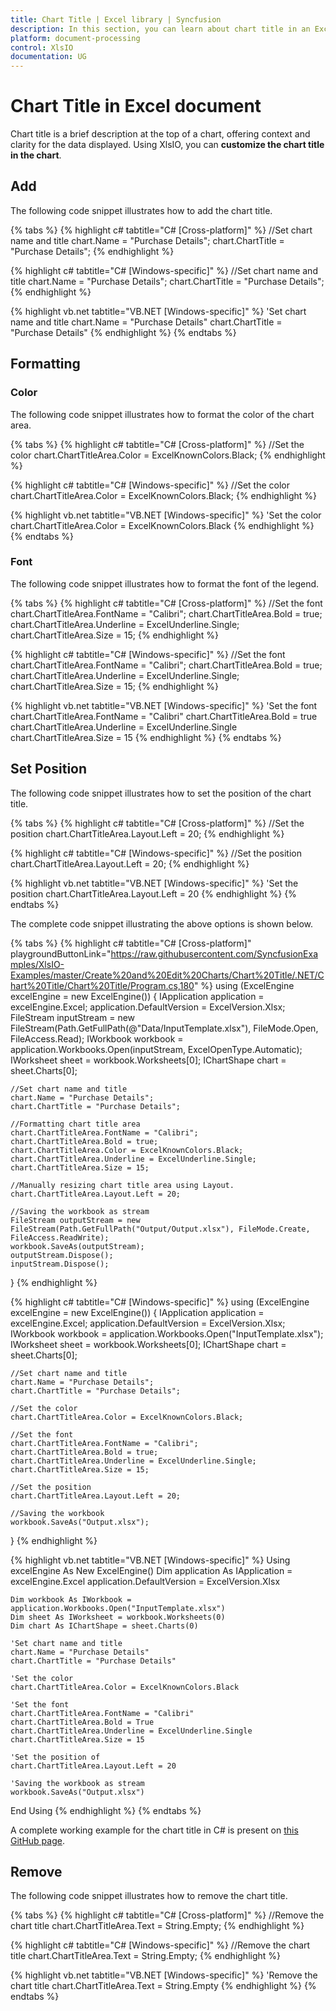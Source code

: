 ```yaml
---
title: Chart Title | Excel library | Syncfusion
description: In this section, you can learn about chart title in an Excel document using Syncfusion .NET Excel library.
platform: document-processing
control: XlsIO
documentation: UG
---
```


# Chart Title in Excel document

Chart title is a brief description at the top of a chart, offering context and clarity for the data displayed. Using XlsIO, you can **customize the chart title in the chart**.

## Add

The following code snippet illustrates how to add the chart title.

{% tabs %}
{% highlight c# tabtitle="C# [Cross-platform]" %}
//Set chart name and title
chart.Name = "Purchase Details";
chart.ChartTitle = "Purchase Details";
{% endhighlight %}

{% highlight c# tabtitle="C# [Windows-specific]" %}
//Set chart name and title
chart.Name = "Purchase Details";
chart.ChartTitle = "Purchase Details";
{% endhighlight %}

{% highlight vb.net tabtitle="VB.NET [Windows-specific]" %}
'Set chart name and title
chart.Name = "Purchase Details"
chart.ChartTitle = "Purchase Details"
{% endhighlight %}
{% endtabs %}

## Formatting

### Color

The following code snippet illustrates how to format the color of the chart area.

{% tabs %}
{% highlight c# tabtitle="C# [Cross-platform]" %}
//Set the color
chart.ChartTitleArea.Color = ExcelKnownColors.Black;
{% endhighlight %}

{% highlight c# tabtitle="C# [Windows-specific]" %}
//Set the color
chart.ChartTitleArea.Color = ExcelKnownColors.Black;
{% endhighlight %}

{% highlight vb.net tabtitle="VB.NET [Windows-specific]" %}
'Set the color
chart.ChartTitleArea.Color = ExcelKnownColors.Black
{% endhighlight %}
{% endtabs %}

### Font

The following code snippet illustrates how to format the font of the legend.

{% tabs %}
{% highlight c# tabtitle="C# [Cross-platform]" %}
//Set the font
chart.ChartTitleArea.FontName = "Calibri";
chart.ChartTitleArea.Bold = true;
chart.ChartTitleArea.Underline = ExcelUnderline.Single;
chart.ChartTitleArea.Size = 15;
{% endhighlight %}

{% highlight c# tabtitle="C# [Windows-specific]" %}
//Set the font
chart.ChartTitleArea.FontName = "Calibri";
chart.ChartTitleArea.Bold = true;
chart.ChartTitleArea.Underline = ExcelUnderline.Single;
chart.ChartTitleArea.Size = 15;
{% endhighlight %}

{% highlight vb.net tabtitle="VB.NET [Windows-specific]" %}
'Set the font
chart.ChartTitleArea.FontName = "Calibri"
chart.ChartTitleArea.Bold = true
chart.ChartTitleArea.Underline = ExcelUnderline.Single
chart.ChartTitleArea.Size = 15
{% endhighlight %}
{% endtabs %}

## Set Position

The following code snippet illustrates how to set the position of the chart title.

{% tabs %}
{% highlight c# tabtitle="C# [Cross-platform]" %}
//Set the position
chart.ChartTitleArea.Layout.Left = 20;
{% endhighlight %}

{% highlight c# tabtitle="C# [Windows-specific]" %}
//Set the position
chart.ChartTitleArea.Layout.Left = 20;
{% endhighlight %}

{% highlight vb.net tabtitle="VB.NET [Windows-specific]" %}
'Set the position
chart.ChartTitleArea.Layout.Left = 20
{% endhighlight %}
{% endtabs %}

The complete code snippet illustrating the above options is shown below.

{% tabs %}
{% highlight c# tabtitle="C# [Cross-platform]" playgroundButtonLink="https://raw.githubusercontent.com/SyncfusionExamples/XlsIO-Examples/master/Create%20and%20Edit%20Charts/Chart%20Title/.NET/Chart%20Title/Chart%20Title/Program.cs,180" %}
using (ExcelEngine excelEngine = new ExcelEngine())
{
	IApplication application = excelEngine.Excel;
	application.DefaultVersion = ExcelVersion.Xlsx;
	FileStream inputStream = new FileStream(Path.GetFullPath(@"Data/InputTemplate.xlsx"), FileMode.Open, FileAccess.Read);
	IWorkbook workbook = application.Workbooks.Open(inputStream, ExcelOpenType.Automatic);
	IWorksheet sheet = workbook.Worksheets[0];
	IChartShape chart = sheet.Charts[0];

	//Set chart name and title
	chart.Name = "Purchase Details";
	chart.ChartTitle = "Purchase Details";

	//Formatting chart title area
	chart.ChartTitleArea.FontName = "Calibri";
	chart.ChartTitleArea.Bold = true;
	chart.ChartTitleArea.Color = ExcelKnownColors.Black;
	chart.ChartTitleArea.Underline = ExcelUnderline.Single;
	chart.ChartTitleArea.Size = 15;

	//Manually resizing chart title area using Layout.
	chart.ChartTitleArea.Layout.Left = 20;

	//Saving the workbook as stream
	FileStream outputStream = new FileStream(Path.GetFullPath("Output/Output.xlsx"), FileMode.Create, FileAccess.ReadWrite);
	workbook.SaveAs(outputStream);
	outputStream.Dispose();
	inputStream.Dispose();
}
{% endhighlight %}

{% highlight c# tabtitle="C# [Windows-specific]" %}
using (ExcelEngine excelEngine = new ExcelEngine())
{
    IApplication application = excelEngine.Excel;
    application.DefaultVersion = ExcelVersion.Xlsx;
    IWorkbook workbook = application.Workbooks.Open("InputTemplate.xlsx");
    IWorksheet sheet = workbook.Worksheets[0];
    IChartShape chart = sheet.Charts[0];

    //Set chart name and title
    chart.Name = "Purchase Details";
    chart.ChartTitle = "Purchase Details";

    //Set the color
    chart.ChartTitleArea.Color = ExcelKnownColors.Black;

    //Set the font
    chart.ChartTitleArea.FontName = "Calibri";
    chart.ChartTitleArea.Bold = true;
    chart.ChartTitleArea.Underline = ExcelUnderline.Single;
    chart.ChartTitleArea.Size = 15;

    //Set the position
    chart.ChartTitleArea.Layout.Left = 20;

    //Saving the workbook
    workbook.SaveAs("Output.xlsx");
}
{% endhighlight %}

{% highlight vb.net tabtitle="VB.NET [Windows-specific]" %}
Using excelEngine As New ExcelEngine()
    Dim application As IApplication = excelEngine.Excel
    application.DefaultVersion = ExcelVersion.Xlsx

    Dim workbook As IWorkbook = application.Workbooks.Open("InputTemplate.xlsx")
    Dim sheet As IWorksheet = workbook.Worksheets(0)
    Dim chart As IChartShape = sheet.Charts(0)

    'Set chart name and title
    chart.Name = "Purchase Details"
    chart.ChartTitle = "Purchase Details"

    'Set the color
    chart.ChartTitleArea.Color = ExcelKnownColors.Black

    'Set the font
    chart.ChartTitleArea.FontName = "Calibri"
    chart.ChartTitleArea.Bold = True
    chart.ChartTitleArea.Underline = ExcelUnderline.Single
    chart.ChartTitleArea.Size = 15

    'Set the position of
    chart.ChartTitleArea.Layout.Left = 20

    'Saving the workbook as stream
    workbook.SaveAs("Output.xlsx")
End Using
{% endhighlight %}
{% endtabs %}

A complete working example for the chart title in C# is present on [this GitHub page](https://github.com/SyncfusionExamples/XlsIO-Examples/tree/master/Create%20and%20Edit%20Charts/Chart%20Title/.NET/Chart%20Title).

## Remove

The following code snippet illustrates how to remove the chart title.

{% tabs %}
{% highlight c# tabtitle="C# [Cross-platform]" %}
//Remove the chart title 
chart.ChartTitleArea.Text = String.Empty;
{% endhighlight %}

{% highlight c# tabtitle="C# [Windows-specific]" %}
//Remove the chart title
chart.ChartTitleArea.Text = String.Empty;
{% endhighlight %}

{% highlight vb.net tabtitle="VB.NET [Windows-specific]" %}
'Remove the chart title 
chart.ChartTitleArea.Text = String.Empty
{% endhighlight %}
{% endtabs %}